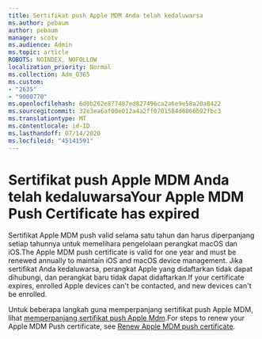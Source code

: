 ```yaml
---
title: Sertifikat push Apple MDM Anda telah kedaluwarsa
ms.author: pebaum
author: pebaum
manager: scotv
ms.audience: Admin
ms.topic: article
ROBOTS: NOINDEX, NOFOLLOW
localization_priority: Normal
ms.collection: Adm_O365
ms.custom:
- "2635"
- "9000770"
ms.openlocfilehash: 6d0b262e877487ed827496ca2a6e9e58a20a8422
ms.sourcegitcommit: 32e3ea6af00e012a4a2ff0701584d6866b92fbc3
ms.translationtype: MT
ms.contentlocale: id-ID
ms.lasthandoff: 07/14/2020
ms.locfileid: "45141591"
---
```

# <a name="your-apple-mdm-push-certificate-has-expired"></a><span data-ttu-id="0bb30-102">Sertifikat push Apple MDM Anda telah kedaluwarsa</span><span class="sxs-lookup"><span data-stu-id="0bb30-102">Your Apple MDM Push Certificate has expired</span></span>

<span data-ttu-id="0bb30-103">Sertifikat Apple MDM push valid selama satu tahun dan harus diperpanjang setiap tahunnya untuk memelihara pengelolaan perangkat macOS dan iOS.</span><span class="sxs-lookup"><span data-stu-id="0bb30-103">The Apple MDM push certificate is valid for one year and must be renewed annually to maintain iOS and macOS device management.</span></span> <span data-ttu-id="0bb30-104">Jika sertifikat Anda kedaluwarsa, perangkat Apple yang didaftarkan tidak dapat dihubungi, dan perangkat baru tidak dapat didaftarkan.</span><span class="sxs-lookup"><span data-stu-id="0bb30-104">If your certificate expires, enrolled Apple devices can't be contacted, and new devices can't be enrolled.</span></span>

<span data-ttu-id="0bb30-105">Untuk beberapa langkah guna memperpanjang sertifikat push Apple MDM, lihat [memperpanjang sertifikat push Apple Mdm](https://docs.microsoft.com/intune/apple-mdm-push-certificate-get#renew-apple-mdm-push-certificate).</span><span class="sxs-lookup"><span data-stu-id="0bb30-105">For steps to renew your Apple MDM Push certificate, see [Renew Apple MDM push certificate](https://docs.microsoft.com/intune/apple-mdm-push-certificate-get#renew-apple-mdm-push-certificate).</span></span>